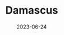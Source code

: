---
title: "Damascus"
cc-type: city
country:
  - Syria
date: 2023-06-24
hashtag: damascus
tags:
  - city
  - Syria
---